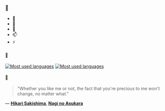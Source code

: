 ### 👋

- 🔭
- 🌱
- 💬
- 📫
- ⚡

#### 🧏

[![Most used languages](https://github-readme-stats-aynah.vercel.app/api/top-langs/?username=aynh&theme=solarized-dark&langs_count=6&layout=compact&hide_title=true)](https://github.com/anuraghazra/github-readme-stats#gh-dark-mode-only)
[![Most used languages](https://github-readme-stats-aynah.vercel.app/api/top-langs/?username=aynh&theme=solarized-light&langs_count=6&layout=compact&hide_title=true)](https://github.com/anuraghazra/github-readme-stats#gh-light-mode-only)

#### 💬

> "Whether you like me or not, the fact that you're precious to me won't change, no matter what."

&mdash; [**Hikari Sakishima**](https://myanimelist.net/character.php?q=Hikari%20Sakishima&cat=character), [**Nagi no Asukara**](https://myanimelist.net/search/all?q=Nagi%20no%20Asukara&cat=all)
